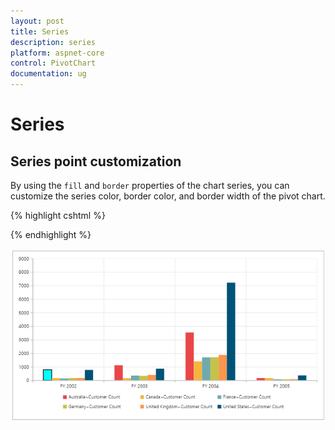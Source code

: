 ```yaml
---
layout: post
title: Series
description: series
platform: aspnet-core
control: PivotChart
documentation: ug
---
```


# Series

## Series point customization

By using the `fill` and `border` properties of the chart series, you can customize the series color, border color, and border width of the pivot chart.
 
{% highlight cshtml %}

<ej-pivot-chart id="PivotChart1" series-rendering="onSeriesRenders">
    <e-size width="950px" height="460px"></e-size>
</ej-pivot-chart>
<script type="text/javascript">
    function onSeriesRenders(args) {
        this.model.series[0].points[0].fill = "aqua";
        this.model.series[0].points[0].border = {
            color: "black",
            width: 2
        };
    }
</script>                                          

{% endhighlight %}

![](Series_images/Series_img1.png)